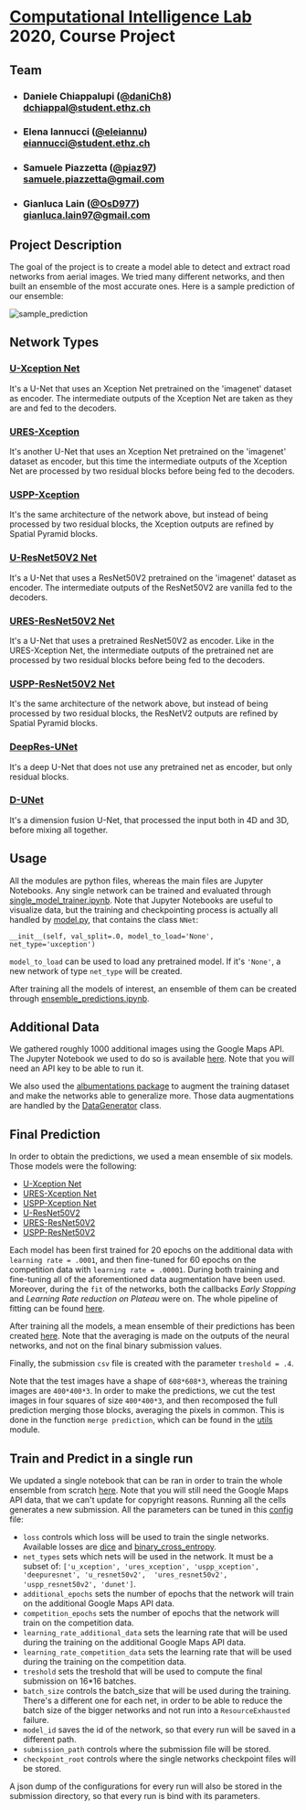 # [Computational Intelligence Lab](http://www.vvz.ethz.ch/Vorlesungsverzeichnis/lerneinheit.view?lang=en&lerneinheitId=135225&semkez=2020S&ansicht=KATALOGDATEN&) 2020, Course Project
## Team 
- ### Daniele Chiappalupi ([@daniCh8](https://github.com/daniCh8))<br>dchiappal@student.ethz.ch
- ### Elena Iannucci ([@eleiannu](https://github.com/eleiannu))<br>eiannucci@student.ethz.ch
- ### Samuele Piazzetta ([@piaz97](https://github.com/piaz97))<br>samuele.piazzetta@gmail.com
- ### Gianluca Lain ([@OsD977](https://github.com/OsD977))<br>gianluca.lain97@gmail.com

## Project Description
The goal of the project is to create a model able to detect and extract road networks from aerial images. We tried many different networks, and then built an ensemble of the most accurate ones. Here is a sample prediction of our ensemble:

![sample_prediction](https://i.postimg.cc/dt55wPQS/cropped-sample-prediction.png)

## Network Types
### [U-Xception Net](/src/nets/u_xception.py)
It's a U-Net that uses an Xception Net pretrained on the 'imagenet' dataset as encoder. The intermediate outputs of the Xception Net are taken as they are and fed to the decoders.

### [URES-Xception](/src/nets/ures_xception.py)
It's another U-Net that uses an Xception Net pretrained on the 'imagenet' dataset as encoder, but this time the intermediate outputs of the Xception Net are processed by two residual blocks before being fed to the decoders.

### [USPP-Xception](/src/nets/uspp_xception.py)
It's the same architecture of the network above, but instead of being processed by two residual blocks, the Xception outputs are refined by Spatial Pyramid blocks.

### [U-ResNet50V2 Net](/src/nets/u_resnet50v2.py)
It's a U-Net that uses a ResNet50V2 pretrained on the 'imagenet' dataset as encoder. The intermediate outputs of the ResNet50V2 are vanilla fed to the decoders.

### [URES-ResNet50V2 Net](/src/nets/ures_resnet50v2.py)
It's a U-Net that uses a pretrained ResNet50V2 as encoder. Like in the URES-Xception Net, the intermediate outputs of the pretrained net are processed by two residual blocks before being fed to the decoders.

### [USPP-ResNet50V2 Net](/src/nets/uspp_resnet50v2.py)
It's the same architecture of the network above, but instead of being processed by two residual blocks, the ResNetV2 outputs are refined by Spatial Pyramid blocks.

### [DeepRes-UNet](/src/nets/deepresunet.py)
It's a deep U-Net that does not use any pretrained net as encoder, but only residual blocks.

### [D-UNet](/src/nets/dunet.py)
It's a dimension fusion U-Net, that processed the input both in 4D and 3D, before mixing all together.

## Usage
All the modules are python files, whereas the main files are Jupyter Notebooks. Any single network can be trained and evaluated through [single_model_trainer.ipynb](/src/single_model_trainer.ipynb). Note that Jupyter Notebooks are useful to visualize data, but the training and checkpointing process is actually all handled by [model.py](/src/model.py), that contains the class `NNet`:

	__init__(self, val_split=.0, model_to_load='None', net_type='uxception')

`model_to_load` can be used to load any pretrained model. If it's `'None'`, a new network of type `net_type` will be created.

After training all the models of interest, an ensemble of them can be created through [ensemble_predictions.ipynb](/src/ensemble_predictions.ipynb).

## Additional Data
We gathered roughly 1000 additional images using the Google Maps API. The Jupyter Notebook we used to do so is available [here](/additional_maps_data.ipynb). Note that you will need an API key to be able to run it.

We also used the [albumentations package](https://github.com/albumentations-team/albumentations) to augment the training dataset and make the networks able to generalize more. Those data augmentations are handled by the [DataGenerator](/src/DataGenerator.py) class.

## Final Prediction
In order to obtain the predictions, we used a mean ensemble of six models. Those models were the following:

- [U-Xception Net](/src/nets/u_xception.py)
- [URES-Xception Net](/src/nets/ures_xception.py)
- [USPP-Xception Net](/src/nets/uspp_xception.py)
- [U-ResNet50V2](/src/nets/u_resnet50v2.py)
- [URES-ResNet50V2](/src/nets/ures_resnet50v2.py)
- [USPP-ResNet50V2](/src/nets/uspp_resnet50v2.py)

Each model has been first trained for 20 epochs on the additional data with `learning rate = .0001`, and then fine-tuned for 60 epochs on the competition data with `learning rate = .00001`. During both training and fine-tuning all of the aforementioned data augmentation have been used. Moreover, during the `fit` of the networks, both the callbacks *Early Stopping* and *Learning Rate reduction on Plateau* were on. The whole pipeline of fitting can be found [here](/src/single_model_trainer.ipynb).

After training all the models, a mean ensemble of their predictions has been created [here](/src/ensemble_predictions.ipynb). Note that the averaging is made on the outputs of the neural networks, and not on the final binary submission values.

Finally, the submission `csv` file is created with the parameter  `treshold = .4`.

Note that the test images have a shape of  `608*608*3`, whereas the training images are  `400*400*3`. In order to make the predictions, we cut the test images in four squares of  size `400*400*3`, and then recomposed the full prediction merging those blocks, averaging the pixels in common. This is done in the function  `merge prediction`, which can be found in the [utils](/src/utils.py) module.

## Train and Predict in a single run
We updated a single notebook that can be ran in order to train the whole ensemble from scratch [here](/src/all_in_one_predictor.ipynb). Note that you will still need the Google Maps API data, that we can't update for copyright reasons. Running all the cells generates a new submission. All the parameters can be tuned in this [config](/src/config.py) file:

- `loss` controls which loss will be used to train the single networks. Available losses are [dice](https://arxiv.org/abs/1911.02855) and [binary_cross_entropy](https://en.wikipedia.org/wiki/Cross_entropy).
- `net_types` sets which nets will be used in the network. It must be a subset of: `['u_xception', 'ures_xception', 'uspp_xception', 'deepuresnet', 'u_resnet50v2',  'ures_resnet50v2', 'uspp_resnet50v2', 'dunet']`.
- `additional_epochs` sets the number of epochs that the network will train on the additional Google Maps API data.
- `competition_epochs` sets the number of epochs that the network will train on the competition data.
- `learning_rate_additional_data` sets the learning rate that will be used during the training on the additional Google Maps API data.
- `learning_rate_competition_data` sets the learning rate that will be used during the training on the competition data.
- `treshold` sets the treshold that will be used to compute the final submission on 16*16 batches.
- `batch_size` controls the batch_size that will be used during the training. There's a different one for each net, in order to be able to reduce the batch size of the bigger networks and not run into a `ResourceExhausted` failure.
- `model_id` saves the id of the network, so that every run will be saved in a different path.
- `submission_path` controls where the submission file will be stored.
- `checkpoint_root` controls where the single networks checkpoint files will be stored.

A json dump of the configurations for every run will also be stored in the submission directory, so that every run is bind with its parameters.